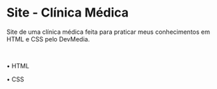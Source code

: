 # Site - Clínica Médica

Site de uma clínica médica feita para praticar meus conhecimentos em HTML e CSS pelo DevMedia.

<br>

• HTML

• CSS
